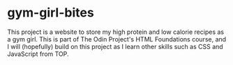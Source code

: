 # gym-girl-bites
This project is a website to store my high protein and low calorie recipes as a gym girl. This is part of The Odin Project's HTML Foundations course, and I will (hopefully) build on this project as I learn other skills such as CSS and JavaScript from TOP.
